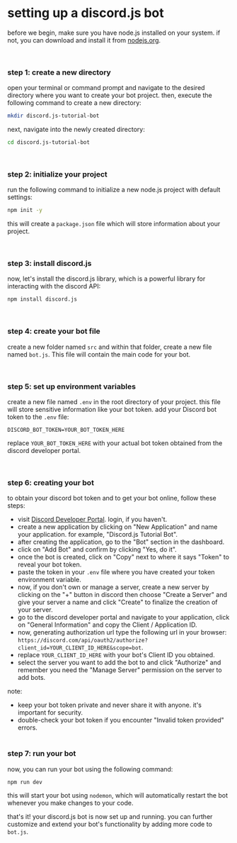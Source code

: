 # setting up a discord.js bot

before we begin, make sure you have node.js installed on your system. if not, you can download and install it from [nodejs.org](https://nodejs.org/).

<br /> 

### step 1: create a new directory
open your terminal or command prompt and navigate to the desired directory where you want to create your bot project. then, execute the following command to create a new directory:
```bash
mkdir discord.js-tutorial-bot
```
next, navigate into the newly created directory:
```bash
cd discord.js-tutorial-bot
```

<br /> 

### step 2: initialize your project
run the following command to initialize a new node.js project with default settings:
```bash
npm init -y
```
this will create a `package.json` file which will store information about your project.

<br /> 

### step 3: install discord.js
now, let's install the discord.js library, which is a powerful library for interacting with the discord API:
```bash
npm install discord.js
```

<br /> 

### step 4: create your bot file
create a new folder named `src` and within that folder, create a new file named `bot.js`. This file will contain the main code for your bot.

<br /> 

### step 5: set up environment variables
create a new file named `.env` in the root directory of your project. this file will store sensitive information like your bot token. add your Discord bot token to the `.env` file:
```
DISCORD_BOT_TOKEN=YOUR_BOT_TOKEN_HERE
```
replace `YOUR_BOT_TOKEN_HERE` with your actual bot token obtained from the discord developer portal.

<br /> 

### step 6: creating your bot
to obtain your discord bot token and to get your bot online, follow these steps:
- visit [Discord Developer Portal](https://discord.com/developers/applications). login, if you haven't.
- create a new application by clicking on "New Application" and name your application. for example, "Discord.js Tutorial Bot".
- after creating the application, go to the "Bot" section in the dashboard.
- click on "Add Bot" and confirm by clicking "Yes, do it".
- once the bot is created, click on "Copy" next to where it says "Token" to reveal your bot token.
- paste the token in your `.env` file where you have created your token environment variable.
- now, if you don't own or manage a server, create a new server by clicking on the "+" button in discord then choose "Create a Server" and give your server a name and click "Create" to finalize the creation of your server.
- go to the discord developer portal and navigate to your application, click on "General Information" and copy the Client / Application ID.
- now, generating authorization url type the following url in your browser: `https://discord.com/api/oauth2/authorize?client_id=YOUR_CLIENT_ID_HERE&scope=bot`.
- replace `YOUR_CLIENT_ID_HERE` with your bot's Client ID you obtained.
- select the server you want to add the bot to and click "Authorize" and remember you need the "Manage Server" permission on the server to add bots.

note: 
- keep your bot token private and never share it with anyone. it's important for security.
- double-check your bot token if you encounter "Invalid token provided" errors.
<br /> <br /> 
### step 7: run your bot
now, you can run your bot using the following command:
```bash
npm run dev
```
this will start your bot using `nodemon`, which will automatically restart the bot whenever you make changes to your code.

that's it! your discord.js bot is now set up and running. you can further customize and extend your bot's functionality by adding more code to `bot.js`.
